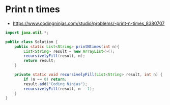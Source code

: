 # Print n times

- https://www.codingninjas.com/studio/problems/-print-n-times_8380707

```java
import java.util.*;

public class Solution {
    public static List<String> printNtimes(int n){
        List<String> result = new ArrayList<>();
        recursivelyFill(result, n);
        return result;
    }

    private static void recursivelyFill(List<String> result, int n) {
        if (n == 0) return;
        result.add("Coding Ninjas");
        recursivelyFill(result, n - 1);
    }
}
```
